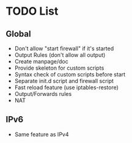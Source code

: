 TODO List
=========


Global
------
* Don't allow "start firewall" if it's started
* Output Rules (don't allow all output)
* Create manpage/doc
* Provide skeleton for custom scripts
* Syntax check of custom scripts before start
* Separate init.d script and firewall script
* Fast reload feature (use iptables-restore)
* Output/Forwards rules
* NAT

IPv6
----

* Same feature as IPv4

